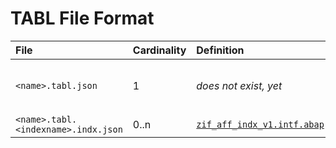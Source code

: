# TABL File Format

File | Cardinality | Definition | Schema | Example
:--- | :---  | :--- | :--- | :---
`<name>.tabl.json` | 1 | *does not exist, yet* | *does not exist, yet* | *does not exist, yet*
`<name>.tabl.<indexname>.indx.json` | 0..n | [`zif_aff_indx_v1.intf.abap`](./type/zif_aff_indx_v1.intf.abap) | [`indx-v1.json`](./indx-v1.json) | `zaff_exmpl_tabl.tabl.001.indx.json`
